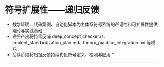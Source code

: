 ﻿# 符号扩展性——递归反馈

- 数学证明、代码案例、自动化脚本为主体系符号系统的严谨性和可扩展性提供理论与实践基础
- 递归产出将持续反哺 deep_concept_checker.rs、content_standardization_plan.md、theory_practice_integration.md 等模块
- 后续阶段将根据反馈持续优化符号定义、检测与应用 "

---
